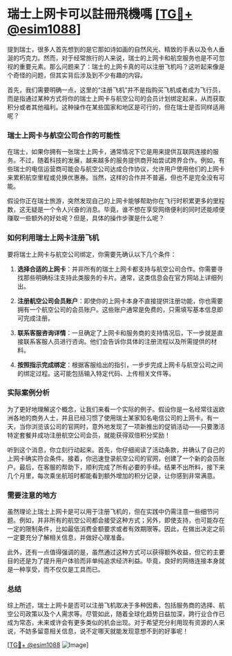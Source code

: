 # 瑞士上网卡可以註冊飛機嗎 [[TG💪+ @esim1088](https://t.me/s/esim1088)]

提到瑞士，很多人首先想到的是它那如诗如画的自然风光、精致的手表以及令人垂涎的巧克力。然而，对于经常旅行的人来说，瑞士的上网卡和航空服务也是不可忽视的重要元素。那么问题来了：瑞士的上网卡真的可以注册飞机吗？这听起来像是个奇怪的问题，但其实背后涉及到不少有趣的内容。

首先，我们需要明确一点，这里的“注册飞机”并不是指购买飞机或者成为飞行员，而是指通过某种方式将你的瑞士上网卡与航空公司的会员计划绑定起来，从而获取积分或者其他福利。这种操作在某些国家和地区是可行的，但在瑞士是否同样适用呢？

### 瑞士上网卡与航空公司合作的可能性

在瑞士，如果你拥有一张瑞士上网卡，通常情况下它是用来提供互联网连接的服务。不过，随着科技的发展，越来越多的服务提供商开始尝试跨界合作。例如，有些瑞士的电信运营商可能会与航空公司达成合作协议，允许用户使用他们的上网卡来累积航空里程或兑换优惠券。当然，这样的合作并不普遍，但也不是完全没有可能。

假设你正在瑞士旅游，突然发现自己的上网卡能够帮助你在飞行时积累更多的里程数，这无疑是一个令人兴奋的消息。毕竟，谁不想在享受网络便利的同时还能顺便赚取一些额外的好处呢？但是，具体的操作步骤是什么呢？

### 如何利用瑞士上网卡注册飞机

要将瑞士上网卡与航空公司绑定，你需要先确认以下几个条件：

1. **选择合适的上网卡**：并非所有的瑞士上网卡都支持与航空公司合作。你需要寻找那些明确标注支持此类服务的卡片。通常，这类信息会在官方网站上详细列出。

2. **注册航空公司会员账户**：即使你的上网卡本身不直接提供注册功能，你也需要拥有一个航空公司的会员账户。这些账户通常是免费的，只需填写基本信息即可完成注册。

3. **联系客服咨询详情**：一旦确定了上网卡和服务商的支持情况后，下一步就是直接联系客服人员进行咨询。他们会告诉你具体的注册流程以及所需提供的材料。

4. **按照指示完成绑定**：根据客服给出的指引，一步步完成上网卡与航空公司之间的绑定过程。这可能包括输入特定代码、上传相关文件等。

### 实际案例分析

为了更好地理解这个概念，让我们来看一个实际的例子。假设你是一名经常往返欧洲各地的商务人士，并且已经习惯了使用瑞士某家知名电信公司的上网卡。有一天，当你浏览该公司的官网时，意外地发现了一项新推出的促销活动——只要激活特定套餐并成功注册航空公司会员，就能获得双倍积分奖励！

听到这个消息，你立刻行动起来。首先，你仔细阅读了活动条款，并确认了自己的上网卡确实符合条件。接着，你迅速登录航空公司的官网，创建了一个新的会员账户。最后，在客服的帮助下，顺利完成了所有必要的手续。结果不出所料，接下来几个月里，每次乘坐航班时都能看到额外增加的积分记录，让你感到非常满意。

### 需要注意的地方

虽然理论上瑞士上网卡是可以用于注册飞机的，但在实践中仍需注意一些细节问题。例如，并非所有的航空公司都会接受这种方式；另外，即使支持，也可能存在一定的限制条件，比如最低消费金额要求或者有效期限等。因此，在做出决定之前一定要充分了解相关信息，并做好心理准备。

此外，还有一点值得强调的是，虽然通过这种方式可以获得额外收益，但它的主要目的还是为了提升用户体验而非单纯追求经济利益。毕竟，良好的网络连接本身就是一种享受，而不仅仅是工具而已。

### 总结

综上所述，瑞士上网卡是否可以注册飞机取决于多种因素，包括服务商的选择、航空公司政策以及个人需求等。尽管如此，随着全球化趋势日益加深，跨行业合作已成为常态，未来或许会有更多类似的机会出现。对于希望充分利用现有资源的人来说，不妨多留意相关信息，说不定哪天就能发现意想不到的好事呢！

[[TG💪+ @esim1088](https://t.me/s/esim1088) ![Image](https://i.postimg.cc/4NQfJmqS/Snipaste-2025-05-13-00-14-12.png)]